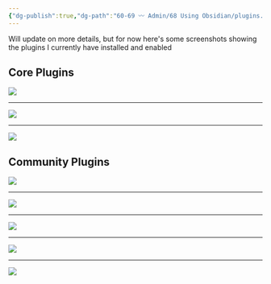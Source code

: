 ```yaml
---
{"dg-publish":true,"dg-path":"60-69 〰️ Admin/68 Using Obsidian/plugins.md","permalink":"/60-69-admin/68-using-obsidian/plugins/","title":"plugins","noteIcon":"","created":"2023-07-08","updated":"2023-07-27T19:50:37.000-04:00"}
---
```


Will update on more details, but for now here's some screenshots showing the plugins I currently have installed and enabled

## Core Plugins 

![](https://i.imgur.com/ivDwMf7.png)

---
![](https://i.imgur.com/Z1PXuGy.png)

---
![](https://i.imgur.com/8sb3Cdf.png)

## Community Plugins
![](https://i.imgur.com/zG5CIkE.png)

---
![](https://i.imgur.com/xFSvA7q.png)

---
![](https://i.imgur.com/T4qRg2m.png)

---
![](https://i.imgur.com/FKi84KH.png)

---
![](https://i.imgur.com/FRlTle6.png)
